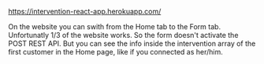 https://intervention-react-app.herokuapp.com/

On the website you can swith from the Home tab to the Form tab.
Unfortunatly 1/3 of the website works. So the form doesn't activate the POST REST API. But you can see the info inside the intervention array of the first customer in the Home page, like if you connected as her/him.
